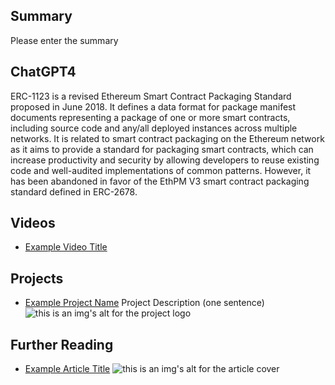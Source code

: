 ## Summary

Please enter the summary

## ChatGPT4

ERC-1123 is a revised Ethereum Smart Contract Packaging Standard proposed in June 2018. It defines a data format for package manifest documents representing a package of one or more smart contracts, including source code and any/all deployed instances across multiple networks. It is related to smart contract packaging on the Ethereum network as it aims to provide a standard for packaging smart contracts, which can increase productivity and security by allowing developers to reuse existing code and well-audited implementations of common patterns. However, it has been abandoned in favor of the EthPM V3 smart contract packaging standard defined in ERC-2678.

## Videos

- [Example Video Title](https://www.youtube.com/watch?v=TDGq4aeevgY)

## Projects

- [Example Project Name](https://xxxx.xxx/xxxxx) Project Description (one sentence) ![this is an img's alt for the project logo](https://xxxx.xxx/project-logo.xxx)

## Further Reading

- [Example Article Title](https://xxxx.xxx/xxxxx) ![this is an img's alt for the article cover](https://xxxx.xxx/article-cover.xxx)
